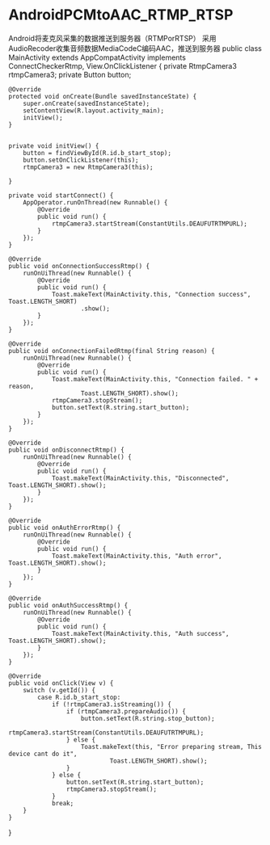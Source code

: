 # AndroidPCMtoAAC_RTMP_RTSP
Android将麦克风采集的数据推送到服务器（RTMPorRTSP） 采用AudioRecoder收集音频数据MediaCodeC编码AAC，推送到服务器
public class MainActivity extends AppCompatActivity implements ConnectCheckerRtmp, View.OnClickListener {
    private RtmpCamera3 rtmpCamera3;
    private Button button;

    @Override
    protected void onCreate(Bundle savedInstanceState) {
        super.onCreate(savedInstanceState);
        setContentView(R.layout.activity_main);
        initView();
    }


    private void initView() {
        button = findViewById(R.id.b_start_stop);
        button.setOnClickListener(this);
        rtmpCamera3 = new RtmpCamera3(this);

    }

    private void startConnect() {
        AppOperator.runOnThread(new Runnable() {
            @Override
            public void run() {
                rtmpCamera3.startStream(ConstantUtils.DEAUFUTRTMPURL);
            }
        });
    }

    @Override
    public void onConnectionSuccessRtmp() {
        runOnUiThread(new Runnable() {
            @Override
            public void run() {
                Toast.makeText(MainActivity.this, "Connection success", Toast.LENGTH_SHORT)
                        .show();
            }
        });
    }

    @Override
    public void onConnectionFailedRtmp(final String reason) {
        runOnUiThread(new Runnable() {
            @Override
            public void run() {
                Toast.makeText(MainActivity.this, "Connection failed. " + reason,
                        Toast.LENGTH_SHORT).show();
                rtmpCamera3.stopStream();
                button.setText(R.string.start_button);
            }
        });
    }

    @Override
    public void onDisconnectRtmp() {
        runOnUiThread(new Runnable() {
            @Override
            public void run() {
                Toast.makeText(MainActivity.this, "Disconnected", Toast.LENGTH_SHORT).show();
            }
        });
    }

    @Override
    public void onAuthErrorRtmp() {
        runOnUiThread(new Runnable() {
            @Override
            public void run() {
                Toast.makeText(MainActivity.this, "Auth error", Toast.LENGTH_SHORT).show();
            }
        });
    }

    @Override
    public void onAuthSuccessRtmp() {
        runOnUiThread(new Runnable() {
            @Override
            public void run() {
                Toast.makeText(MainActivity.this, "Auth success", Toast.LENGTH_SHORT).show();
            }
        });
    }

    @Override
    public void onClick(View v) {
        switch (v.getId()) {
            case R.id.b_start_stop:
                if (!rtmpCamera3.isStreaming()) {
                    if (rtmpCamera3.prepareAudio()) {
                        button.setText(R.string.stop_button);
                        rtmpCamera3.startStream(ConstantUtils.DEAUFUTRTMPURL);
                    } else {
                        Toast.makeText(this, "Error preparing stream, This device cant do it",
                                Toast.LENGTH_SHORT).show();
                    }
                } else {
                    button.setText(R.string.start_button);
                    rtmpCamera3.stopStream();
                }
                break;
        }
    }


}
